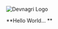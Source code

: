 ![Devnagri Logo](https://user-images.githubusercontent.com/121310125/209386501-01244d04-9b9f-4e00-8a22-399136b41466.JPG)


**Hello World...
**
